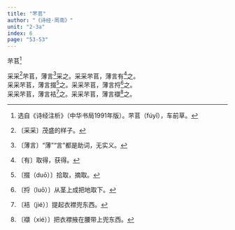 ```yaml
---
title: "芣苢"
author: "《诗经·周南》"
unit: "2-3a"
index: 6
page: "53-53"
---
```


芣苢[^1-a]

采采[^1-b]芣苢，薄言[^1-c]采之。采采芣苢，薄言有[^1-d]之。  
采采芣苢，薄言掇[^1-e]之。采采芣苢，薄言捋[^1-f]之。  
采采芣苢，薄言袺[^1-g]之。采采芣苢，薄言襭[^1-h]之。  

[^1-a]:  选自《诗经注析》（中华书局1991年版）。芣苢（fúyǐ），车前草。
[^1-b]:  〔采采〕茂盛的样子。
[^1-c]:  〔薄言〕“薄”“言”都是助词，无实义。
[^1-d]:  〔有〕取得，获得。
[^1-e]:  〔掇（duō）〕拾取，摘取。
[^1-f]:  〔捋（luō）〕从茎上成把地取下。
[^1-g]:  〔袺（jié）〕提起衣襟兜东西。
[^1-h]:  〔襭（xié）〕把衣襟掖在腰带上兜东西。
